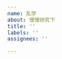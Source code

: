 ```yaml
---
name: 乱学
about: 慢慢研究下
title: ''
labels: ''
assignees: ''

---
```


<script language="javascript"> 
var pos=0;
function ShowText(strText)
{
document.textform.textfield.value = strText.substring(0,pos++);
setTimeout("ShowText(strText)",90);
if(pos==strText.length) 
{
     return;
}
}
var strText = "                                           春夏秋冬 看人间万象\n\n→生活的无奈，有时并不源于自我，别人无心的筑就，那是一种阴差阳错 \n→就算神仙魔鬼你能耐我如何 我决定了的，就一生不变!\n→只因你是天使 我应该在别人的关爱中得到永生!\n\n\n→这些写给我自己\n→一个安静的夜晚，我独自一人，有些空虚，有些凄凉!\n→坐在星空下，抬头仰望美丽天空\n→感觉真实却由虚幻，闪闪烁烁，似乎看来还有些跳动\n→美的一切总在瞬间，如同“海市蜃楼”般\n→也只是刹那间的一闪而过，当天空变得明亮，而这星星也早已一同退去……\n→有些冷，有些凉，心中有些无奈，我一个人走在黑夜中，有些颤抖\n→身体瑟缩着，新也在抖动着，我看不清前方的路，何去何从，感觉迷茫，\n→胸口有些闷，我环视了一下周围，无人的街头显得冷清!\n→感到整个世界都要将我放弃。脚步彷徨之间，泪早已滴下……!\n\n "
ShowText(strText);
</script>
